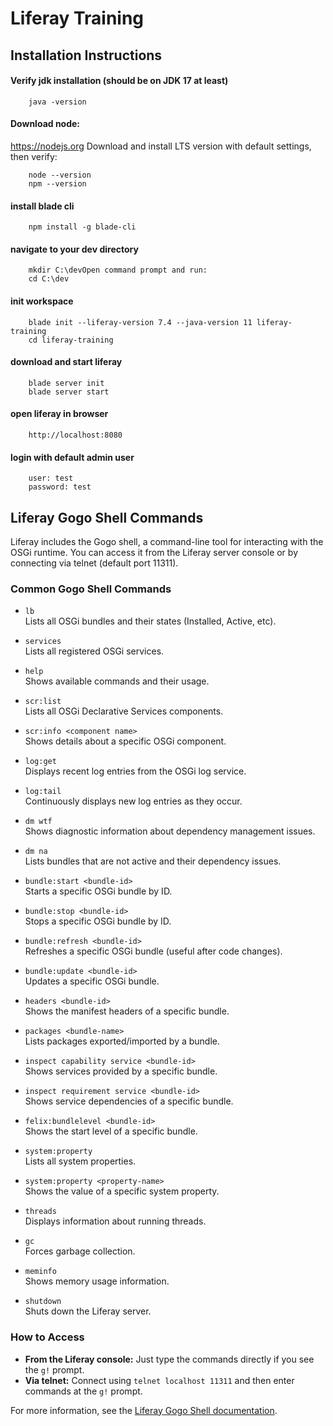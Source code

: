 # Liferay Training

## Installation Instructions
#### Verify jdk installation (should be on JDK 17 at least)
```
    java -version
```
#### Download node:
https://nodejs.org
Download and install LTS version with default settings, then verify:
```
    node --version
    npm --version
```
#### install blade cli
```
    npm install -g blade-cli
```
#### navigate to your dev directory
```
    mkdir C:\devOpen command prompt and run:
    cd C:\dev
```
#### init workspace
```
    blade init --liferay-version 7.4 --java-version 11 liferay-training
    cd liferay-training 
```
#### download and start liferay
```
    blade server init
    blade server start
```
#### open liferay in browser
````
    http://localhost:8080
````
#### login with default admin user
```
    user: test
    password: test
`````

## Liferay Gogo Shell Commands

Liferay includes the Gogo shell, a command-line tool for interacting with the OSGi runtime. You can access it from the Liferay server console or by connecting via telnet (default port 11311).

### Common Gogo Shell Commands

- `lb`  
  Lists all OSGi bundles and their states (Installed, Active, etc).

- `services`  
  Lists all registered OSGi services.

- `help`  
  Shows available commands and their usage.

- `scr:list`  
  Lists all OSGi Declarative Services components.

- `scr:info <component name>`  
  Shows details about a specific OSGi component.

- `log:get`  
  Displays recent log entries from the OSGi log service.

- `log:tail`  
  Continuously displays new log entries as they occur.

- `dm wtf`  
  Shows diagnostic information about dependency management issues.

- `dm na`  
  Lists bundles that are not active and their dependency issues.

- `bundle:start <bundle-id>`  
  Starts a specific OSGi bundle by ID.

- `bundle:stop <bundle-id>`  
  Stops a specific OSGi bundle by ID.

- `bundle:refresh <bundle-id>`  
  Refreshes a specific OSGi bundle (useful after code changes).

- `bundle:update <bundle-id>`  
  Updates a specific OSGi bundle.

- `headers <bundle-id>`  
  Shows the manifest headers of a specific bundle.

- `packages <bundle-name>`  
  Lists packages exported/imported by a bundle.

- `inspect capability service <bundle-id>`  
  Shows services provided by a specific bundle.

- `inspect requirement service <bundle-id>`  
  Shows service dependencies of a specific bundle.

- `felix:bundlelevel <bundle-id>`  
  Shows the start level of a specific bundle.

- `system:property`  
  Lists all system properties.

- `system:property <property-name>`  
  Shows the value of a specific system property.

- `threads`  
  Displays information about running threads.

- `gc`  
  Forces garbage collection.

- `meminfo`  
  Shows memory usage information.

- `shutdown`  
  Shuts down the Liferay server.

### How to Access

- **From the Liferay console:**
  Just type the commands directly if you see the `g!` prompt.
- **Via telnet:**
  Connect using `telnet localhost 11311` and then enter commands at the `g!` prompt.

For more information, see the [Liferay Gogo Shell documentation](https://learn.liferay.com/dxp/latest/en/developing-applications/core-frameworks/gogo-shell.html).


